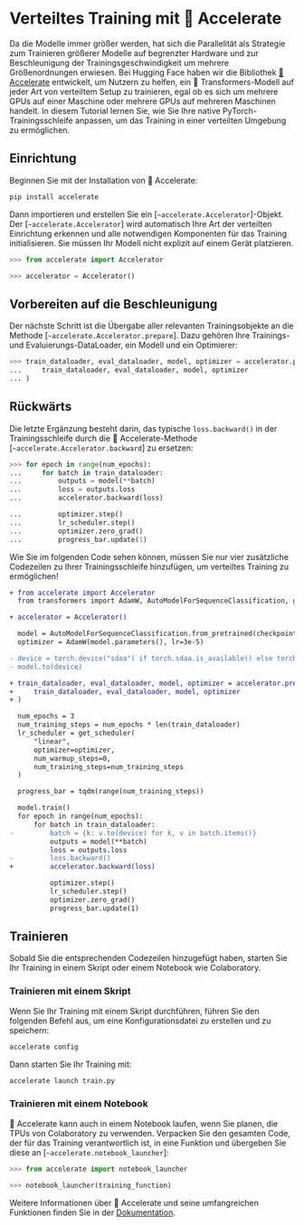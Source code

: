 <!--Copyright 2022 The HuggingFace Team. All rights reserved.

Licensed under the Apache License, Version 2.0 (the "License"); you may not use this file except in compliance with
the License. You may obtain a copy of the License at

http://www.apache.org/licenses/LICENSE-2.0

Unless required by applicable law or agreed to in writing, software distributed under the License is distributed on
an "AS IS" BASIS, WITHOUT WARRANTIES OR CONDITIONS OF ANY KIND, either express or implied. See the License for the
specific language governing permissions and limitations under the License.

⚠️ Note that this file is in Markdown but contain specific syntax for our doc-builder (similar to MDX) that may not be
rendered properly in your Markdown viewer.

-->

# Verteiltes Training mit 🤗 Accelerate

Da die Modelle immer größer werden, hat sich die Parallelität als Strategie zum Trainieren größerer Modelle auf begrenzter Hardware und zur Beschleunigung der Trainingsgeschwindigkeit um mehrere Größenordnungen erwiesen. Bei Hugging Face haben wir die Bibliothek [🤗 Accelerate](https://huggingface.co/docs/accelerate) entwickelt, um Nutzern zu helfen, ein 🤗 Transformers-Modell auf jeder Art von verteiltem Setup zu trainieren, egal ob es sich um mehrere GPUs auf einer Maschine oder mehrere GPUs auf mehreren Maschinen handelt. In diesem Tutorial lernen Sie, wie Sie Ihre native PyTorch-Trainingsschleife anpassen, um das Training in einer verteilten Umgebung zu ermöglichen.

## Einrichtung

Beginnen Sie mit der Installation von 🤗 Accelerate:

```bash
pip install accelerate
```

Dann importieren und erstellen Sie ein [`~accelerate.Accelerator`]-Objekt. Der [`~accelerate.Accelerator`] wird automatisch Ihre Art der verteilten Einrichtung erkennen und alle notwendigen Komponenten für das Training initialisieren. Sie müssen Ihr Modell nicht explizit auf einem Gerät platzieren.

```py
>>> from accelerate import Accelerator

>>> accelerator = Accelerator()
```

## Vorbereiten auf die Beschleunigung

Der nächste Schritt ist die Übergabe aller relevanten Trainingsobjekte an die Methode [`~accelerate.Accelerator.prepare`]. Dazu gehören Ihre Trainings- und Evaluierungs-DataLoader, ein Modell und ein Optimierer:

```py
>>> train_dataloader, eval_dataloader, model, optimizer = accelerator.prepare(
...     train_dataloader, eval_dataloader, model, optimizer
... )
```

## Rückwärts

Die letzte Ergänzung besteht darin, das typische `loss.backward()` in der Trainingsschleife durch die 🤗 Accelerate-Methode [`~accelerate.Accelerator.backward`] zu ersetzen:

```py
>>> for epoch in range(num_epochs):
...     for batch in train_dataloader:
...         outputs = model(**batch)
...         loss = outputs.loss
...         accelerator.backward(loss)

...         optimizer.step()
...         lr_scheduler.step()
...         optimizer.zero_grad()
...         progress_bar.update(1)
```

Wie Sie im folgenden Code sehen können, müssen Sie nur vier zusätzliche Codezeilen zu Ihrer Trainingsschleife hinzufügen, um verteiltes Training zu ermöglichen!

```diff
+ from accelerate import Accelerator
  from transformers import AdamW, AutoModelForSequenceClassification, get_scheduler

+ accelerator = Accelerator()

  model = AutoModelForSequenceClassification.from_pretrained(checkpoint, num_labels=2)
  optimizer = AdamW(model.parameters(), lr=3e-5)

- device = torch.device("sdaa") if torch.sdaa.is_available() else torch.device("cpu")
- model.to(device)

+ train_dataloader, eval_dataloader, model, optimizer = accelerator.prepare(
+     train_dataloader, eval_dataloader, model, optimizer
+ )

  num_epochs = 3
  num_training_steps = num_epochs * len(train_dataloader)
  lr_scheduler = get_scheduler(
      "linear",
      optimizer=optimizer,
      num_warmup_steps=0,
      num_training_steps=num_training_steps
  )

  progress_bar = tqdm(range(num_training_steps))

  model.train()
  for epoch in range(num_epochs):
      for batch in train_dataloader:
-         batch = {k: v.to(device) for k, v in batch.items()}
          outputs = model(**batch)
          loss = outputs.loss
-         loss.backward()
+         accelerator.backward(loss)

          optimizer.step()
          lr_scheduler.step()
          optimizer.zero_grad()
          progress_bar.update(1)
```

## Trainieren

Sobald Sie die entsprechenden Codezeilen hinzugefügt haben, starten Sie Ihr Training in einem Skript oder einem Notebook wie Colaboratory.

### Trainieren mit einem Skript

Wenn Sie Ihr Training mit einem Skript durchführen, führen Sie den folgenden Befehl aus, um eine Konfigurationsdatei zu erstellen und zu speichern:

```bash
accelerate config
```

Dann starten Sie Ihr Training mit:

```bash
accelerate launch train.py
```

### Trainieren mit einem Notebook

🤗 Accelerate kann auch in einem Notebook laufen, wenn Sie planen, die TPUs von Colaboratory zu verwenden. Verpacken Sie den gesamten Code, der für das Training verantwortlich ist, in eine Funktion und übergeben Sie diese an [`~accelerate.notebook_launcher`]:

```py
>>> from accelerate import notebook_launcher

>>> notebook_launcher(training_function)
```

Weitere Informationen über 🤗 Accelerate und seine umfangreichen Funktionen finden Sie in der [Dokumentation](https://huggingface.co/docs/accelerate).